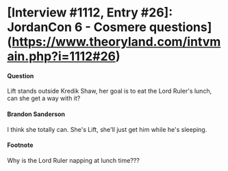 # [Interview #1112, Entry #26]: JordanCon 6 - Cosmere questions](https://www.theoryland.com/intvmain.php?i=1112#26)

#### Question

Lift stands outside Kredik Shaw, her goal is to eat the Lord Ruler's lunch, can she get a way with it?

#### Brandon Sanderson

I think she totally can. She's Lift, she'll just get him while he's sleeping.

#### Footnote

Why is the Lord Ruler napping at lunch time???

